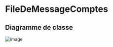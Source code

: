 ﻿# FileDeMessageComptes
## Diagramme de classe
![image](https://github.com/LoicDelas/FileDeMessageComptes/assets/97980855/9793703a-ad7f-4243-b72d-f6413902f7e2)
